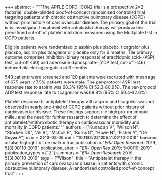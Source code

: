 +++
abstract = """The APPLE COPD-ICON2 trial is a prospective 2×2 factorial, double-blinded proof-of-concept randomised controlled trial targeting patients with chronic obstructive pulmonary disease (COPD) without prior history of cardiovascular disease. The primary goal of this trial is to investigate if treatment with antiplatelet therapy will produce the predefined cut-off of platelet inhibition measured using the Multiplate test in COPD patients.

Eligible patients were randomised to aspirin plus placebo, ticagrelor plus placebo, aspirin plus ticagrelor or placebo only for 6 months. The primary outcome comprises inhibition (binary response) of arachidonic acid- (ASPI test, cut-off <40) and adenosine diphosphate- (ADP test, cut-off <46) induced platelet aggregation at 6 months.

543 patients were screened and 120 patients were recruited with mean age of 67.5 years; 47.5% patients were male. The per-protocol ASPI test response rate to aspirin was 68.3% (95% CI 52.3–80.9%). The per-protocol ADP test response rate to ticagrelaor was 68.8% (95% CI 50.4–82.6%).

Platelet response to antiplatelet therapy with aspirin and ticagrelor was not observed in nearly one-third of COPD patients without prior history of cardiovascular disease. These findings support the high pro-thrombotic milieu and the need for further research to determine the effect of antiplatelet/antithrombotic therapy on cardiovascular morbidity and mortality in COPD patients."""
authors = ["Kunadian V", "Wilson N", "Stocken DD", "Ali H", "McColl E", "Burns G", "Howe N", "Fisher A", "De Soyza A"]
date = 2019-08-05
doi = "10.1183/23120541.00110-2019"
featured = false
highlight = true
math = true
publication = "*ERJ Open Research* 2019; 5(3):00110-2019"
publication_short = "*ERJ Open Res* 2019; 5:00110-2019"
publication_types = ["2"]
summary = "*ERJ Open Research* 2019; 5(3):00110-2019"
tags = ["Wilson"]
title = "Antiplatelet therapy in the primary prevention of cardiovascular disease in patients with chronic obstructive pulmonary disease: A randomised controlled proof-of-concept trial"
+++

